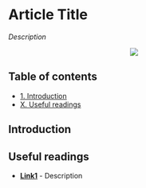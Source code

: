# Article Title
*Description*

<p align="middle">
<img src="http://link.png" />
</p>

## Table of contents

- [1. Introduction](#big-data-and-data-science)
- [X. Useful readings](#useful-readings)

## Introduction


## Useful readings

- [**Link1**](https:link1.com) - Description
